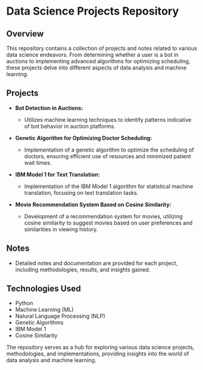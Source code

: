 # Data Science Projects Repository

## Overview
This repository contains a collection of projects and notes related to various data science endeavors. From determining whether a user is a bot in auctions to implementing advanced algorithms for optimizing scheduling, these projects delve into different aspects of data analysis and machine learning.

## Projects
- **Bot Detection in Auctions:**
  - Utilizes machine learning techniques to identify patterns indicative of bot behavior in auction platforms.
  
- **Genetic Algorithm for Optimizing Doctor Scheduling:**
  - Implementation of a genetic algorithm to optimize the scheduling of doctors, ensuring efficient use of resources and minimized patient wait times.
  
- **IBM Model 1 for Text Translation:**
  - Implementation of the IBM Model 1 algorithm for statistical machine translation, focusing on text translation tasks.
  
- **Movie Recommendation System Based on Cosine Similarity:**
  - Development of a recommendation system for movies, utilizing cosine similarity to suggest movies based on user preferences and similarities in viewing history.

## Notes
- Detailed notes and documentation are provided for each project, including methodologies, results, and insights gained.
  
## Technologies Used
- Python
- Machine Learning (ML)
- Natural Language Processing (NLP)
- Genetic Algorithms
- IBM Model 1
- Cosine Similarity

The repository serves as a hub for exploring various data science projects, methodologies, and implementations, providing insights into the world of data analysis and machine learning.
